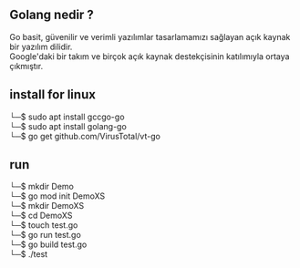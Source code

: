 ## Golang nedir ? 
Go basit, güvenilir ve verimli yazılımlar tasarlamamızı sağlayan açık kaynak bir yazılım dilidir. <br>Google'daki bir takım ve birçok açık kaynak destekçisinin katılımıyla ortaya çıkmıştır.


## install for linux
└─$ sudo apt install gccgo-go<br> 
└─$ sudo apt install golang-go<br>
└─$ go get github.com/VirusTotal/vt-go<br>


## run
└─$ mkdir Demo<br>
└─$ go mod init DemoXS<br>
└─$ mkdir DemoXS<br>
└─$ cd DemoXS<br>
└─$ touch test.go<br>
└─$ go run test.go<br>
└─$ go build test.go<br>
└─$ ./test
